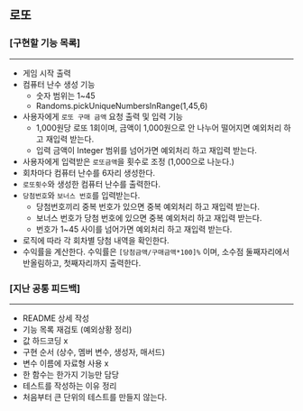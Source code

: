 ## 로또

### [구현할 기능 목록]

-----
- 게임 시작 출력
- 컴퓨터 난수 생성 기능
    - 숫자 범위는 1~45
    - Randoms.pickUniqueNumbersInRange(1,45,6)
- 사용자에게 `로또 구매 금액` 요청 출력 및 입력 기능
    - 1,000원당 로또 1회이며, 금액이 1,000원으로 안 나누어 떨어지면 예외처리 하고 재입력 받는다.
    - 입력 금액이 Integer 범위를 넘어가면 예외처리 하고 재입력 받는다.
- 사용자에게 입력받은 `로또금액`을 횟수로 조정 (1,000으로 나눈다.)
- 회차마다 컴퓨터 난수를 6자리 생성한다.
- `로또횟수`와 생성한 컴퓨터 난수를 출력한다.
- `당첨번호`와 `보너스 번호`를 입력받는다.
    - 당첨번호끼리 중복 번호가 있으면 중복 예외처리 하고 재입력 받는다.
    - 보너스 번호가 당첨 번호에 있으면 중복 예외처리 하고 재입력 받는다.
    - 번호가 1~45 사이를 넘어가면 예외처리 하고 재입력 받는다.
- 로직에 따라 각 회차별 당첨 내역을 확인한다.
- 수익률을 계산한다. 수익률은 `[당첨금액/구매금액*100]%` 이며, 소수점 둘째자리에서 반올림하고, 첫째자리까지 출력한다.


### [지난 공통 피드백]

----

- README 상세 작성
- 기능 목록 재검토 (예외상황 정리)
- 값 하드코딩 x
- 구현 순서 (상수, 멤버 변수, 생성자, 매서드)
- 변수 이름에 자료형 사용 x
- 한 함수는 한가지 기능만 담당
- 테스트를 작성하는 이유 정리
- 처음부터 큰 단위의 테스트를 만들지 않는다.